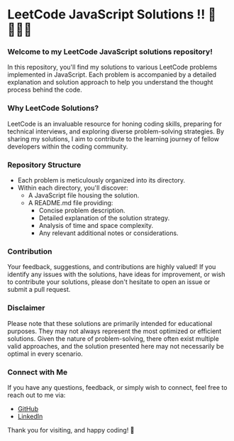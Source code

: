 # LeetCode JavaScript Solutions !! 👏👩🏻‍💻

### Welcome to my LeetCode JavaScript solutions repository!

In this repository, you'll find my solutions to various LeetCode problems implemented in JavaScript. Each problem is accompanied by a detailed explanation and solution approach to help you understand the thought process behind the code.

### Why LeetCode Solutions?

LeetCode is an invaluable resource for honing coding skills, preparing for technical interviews, and exploring diverse problem-solving strategies. By sharing my solutions, I aim to contribute to the learning journey of fellow developers within the coding community.

### Repository Structure

- Each problem is meticulously organized into its directory.
- Within each directory, you'll discover:
  - A JavaScript file housing the solution.
  - A README.md file providing:
    - Concise problem description.
    - Detailed explanation of the solution strategy.
    - Analysis of time and space complexity.
    - Any relevant additional notes or considerations.

### Contribution

Your feedback, suggestions, and contributions are highly valued! If you identify any issues with the solutions, have ideas for improvement, or wish to contribute your solutions, please don't hesitate to open an issue or submit a pull request.

### Disclaimer

Please note that these solutions are primarily intended for educational purposes. They may not always represent the most optimized or efficient solutions. Given the nature of problem-solving, there often exist multiple valid approaches, and the solution presented here may not necessarily be optimal in every scenario.

### Connect with Me

If you have any questions, feedback, or simply wish to connect, feel free to reach out to me via:
- [GitHub](https://github.com/doaaosamak)
- [LinkedIn](https://www.linkedin.com/in/duaaosama)

Thank you for visiting, and happy coding! 🚀
